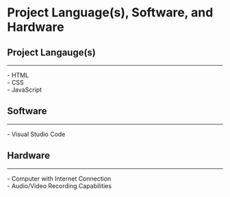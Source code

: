Project Language(s), Software, and Hardware
=========

Project Langauge(s)
--------------------
---
<p>
- HTML <br>
- CSS <br>
- JavaScript <br>
</p>

Software
--------------------
---
<p>
- Visual Studio Code <br>
</p>

Hardware
--------------------
---
<p>
- Computer with Internet Connection <br>
- Audio/Video Recording Capabilities <br>
</p>

